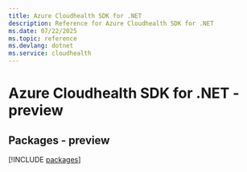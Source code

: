 ```yaml
---
title: Azure Cloudhealth SDK for .NET
description: Reference for Azure Cloudhealth SDK for .NET
ms.date: 07/22/2025
ms.topic: reference
ms.devlang: dotnet
ms.service: cloudhealth
---
```

# Azure Cloudhealth SDK for .NET - preview
## Packages - preview
[!INCLUDE [packages](cloudhealth-index.md)]